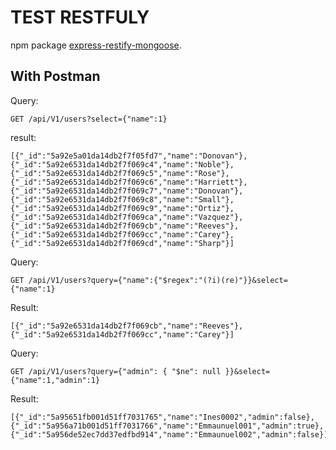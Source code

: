 TEST RESTFULY
==============
npm package [express-restify-mongoose](https://florianholzapfel.github.io/express-restify-mongoose/).


With Postman
-----------
Query:
```
GET /api/V1/users?select={"name":1}
```
result:
```
[{"_id":"5a92e5a01da14db2f7f05fd7","name":"Donovan"},
{"_id":"5a92e6531da14db2f7f069c4","name":"Noble"},
{"_id":"5a92e6531da14db2f7f069c5","name":"Rose"},
{"_id":"5a92e6531da14db2f7f069c6","name":"Harriett"},
{"_id":"5a92e6531da14db2f7f069c7","name":"Donovan"},
{"_id":"5a92e6531da14db2f7f069c8","name":"Small"},
{"_id":"5a92e6531da14db2f7f069c9","name":"Ortiz"},
{"_id":"5a92e6531da14db2f7f069ca","name":"Vazquez"},
{"_id":"5a92e6531da14db2f7f069cb","name":"Reeves"},
{"_id":"5a92e6531da14db2f7f069cc","name":"Carey"},
{"_id":"5a92e6531da14db2f7f069cd","name":"Sharp"}]
```
Query:
```
GET /api/V1/users?query={"name":{"$regex":"(?i)(re)"}}&select={"name":1}
```
Result:
```
[{"_id":"5a92e6531da14db2f7f069cb","name":"Reeves"},
{"_id":"5a92e6531da14db2f7f069cc","name":"Carey"}]
```

Query:
```
GET /api/V1/users?query={"admin": { "$ne": null }}&select={"name":1,"admin":1}
```
Result:
```
[{"_id":"5a95651fb001d51ff7031765","name":"Ines0002","admin":false},{"_id":"5a956a71b001d51ff7031766","name":"Emmaunuel001","admin":true},{"_id":"5a956de52ec7dd37edfbd914","name":"Emmaunuel002","admin":false}]
```
